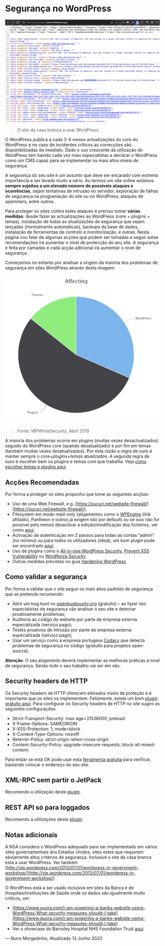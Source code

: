 Segurança no WordPress
===============

![](imgs/screenshot-white-house.png)
> O site da casa branca a usar WordPress.

O WordPress publica a cada 3-4 meses actualizações do core do WordPress e no caso de incidentes críticos as correcções são disponibilizadas de imediato. Dado o uso crescente da utilização do WordPress tem havido cada vez mais especialistas a declarar o WordPress como um CMS capaz para se implementar os mais altos níveis de segurança.

A segurança do seu site é um assunto que deve ser encarado com extrema importância e ser levado muito a sério. Ao termos um site online estamos **sempre sujeitos a um elevado número de possíveis ataques e ocorrências**, sejam tentativas de intrusão no servidor, exploração de falhas de segurança na programação do site ou no WordPress, ataques de spammers, entre outros. 

Para proteger os sites contra estes ataques é preciso tomar **várias medidas**: desde fazer as actualizações ao WordPress (core + plugins + temas), instalação de todas as atualizações de segurança que sejam lançadas (normalmente automáticas), backups da base de dados, instalação de ferramentas de controlo e monitorização, e outras. Nesta página vou falar de algumas acções que podem ser tomadas e seguir estas recomendações irá aumentar o nível de protecção do seu site. A segurança é feita por camadas e cada acção adicional irá aumentar o nível de segurança.

Começemos no entanto por analisar a origem da maioria dos problemas de segurança em sites WordPress através desta imagem:

![](imgs/WordPress-vulnerabilities.png)
> Fonte: WPWhiteSecurity, Abril 2019

A maioria dos problemas ocorre em plugins (muitas vezes desactualizados) seguido do WordPress core (quando desatualizado) e por fim em temas (também muitas vezes desatualizados). Por esta razão a regra de ouro é manter sempre o *core+plugins+temas* atualizados. A segunda regra de ouro é escolher bem os plugins e temas com que trabalha. Veja [como escolher temas e plugins aqui](https://www.widgilabs.pt/escolher-temas-e-plugins-no-wordpress/).

Acções Recomendadas
-----------

Por forma a proteger os sites proponho que tome as seguintes acções:

  * Uso de uma Web Firewall, e.g. [https://sucuri.net/website-firewall/](https://sucuri.net/website-firewall/) 
  * Filesystem em modo read-only (alojamentos como o [WPEngine](http://bit.ly/wpe-3mo-free) (link afiliado),   Pantheon e outros já exigem isto por default) ou se isso não for possível pelo menos desactivar a edição/modificação dos ficheiros, ver como [aqui](https://wordpress.org/support/article/hardening-wordpress/#disable-file-editing).
  * Activação de autenticação em 2 passos para todas as contas “admin” (no mínimo) ou para todos os utilizadores (ideal), um bom plugin pode ser encontrado [aqui](https://wordpress.org/plugins/google-authenticator/).
  * Uso de plugins como o [All-in-one WordPress Security](https://wordpress.org/plugins/all-in-one-wp-security-and-firewall/), [Prevent XSS Vulnerability](https://wordpress.org/plugins/prevent-xss-vulnerability/) ou [Wordfence Security](https://wordpress.org/plugins/wordfence/).
  * Outras medidas previstas no guia [Hardening WordPress](https://codex.wordpress.org/Hardening_WordPress)

Como validar a segurança
-----------

Por forma a validar que o site segue os mais altos padrões de segurança que se pretende recomendo:

  * Abrir um bug hunt no [openbugbounty.org](http://openbugbounty.org/) (gratuito) – ao fazer isto especialistas de segurança vão analisar o seu site e detectar proativamente problemas;
  * Auditoria ao código do website por parte de empresa externa especializada (serviço pago);
  * Testes proativos de intrusão por parte de empresa externa especializada (serviço pago);
  * Usar um serviço como a empresa portugesa [Codacy](https://www.codacy.com/) que detecta problemas de segurança no código (gratuito para projetos open-source).

**Atenção**: O seu alojamento deverá implementar as melhoras práticas a nível de segurança. Senão todo o seu trabalho vai ser em vão.

Security headers de HTTP
-----------

Os Security headers de HTTP oferecem elevados níveis de proteção e é importante que os sites os implementem. Felizmente, existe um bom [plugin gratuito aqui](https://wordpress.org/plugins/http-security/). Para configurar os Security headers de HTTP no site sugiro as seguintes configurações:

  * Strict-Transport-Security: max-age=31536000; preload
  * X-Frame-Options: SAMEORIGIN
  * X-XSS-Protection: 1; mode=block
  * X-Content-Type-Options: nosniff
  * Referrer-Policy: strict-origin-when-cross-origin
  * Content-Security-Policy: upgrade-insecure-requests; block-all-mixed-content;

Para testar se está OK pode usar esta [ferramenta gratuita](https://securityheaders.com/?q=google.com) para verificar, bastando colocar o endereço do seu site.

XML-RPC sem partir o JetPack
-----------

Recomendo a utilização deste [plugin](https://wordpress.org/plugins/stop-xml-rpc-attacks/).

REST API só para loggados
-----------

Recomendo a utilizações deste [plugin](https://wordpress.org/plugins/disable-wp-rest-api/).

Notas adicionais
-----------

A NSA considera o WordPress adequado para ser implementado em vários sites governamentais dos Estados Unidos, sites estes que requerem obviamente altos critérios de segurança. Inclusive o site da casa branca está a usar WordPress.
Ver também [http://vip.wordpress.com/2013/07/01/wordpress-in-government-workshop/](http://vip.wordpress.com/2013/07/01/wordpress-in-government-workshop/)

O WordPress está a ser usado inclusive em sites da Banca e de Hospitais/Instituições de Saúde onde os dados são igualmente muito críticos, ver:

  * [https://www.quora.com/I-am-powering-a-banks-website-using-WordPress-What-security-measures-should-I-take](https://www.quora.com/I-am-powering-a-banks-website-using-WordPress-What-security-measures-should-I-take)
  * Ver o showcase do Barnsley Hospital NHS Foundation Trust [aqui](https://wordpress.org/showcase/barnsley-hospital-nhs-foundation-trust/)

  
— Nuno Morgadinho, Atualizado 13 Junho 2020